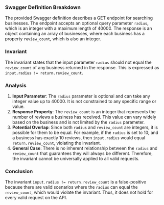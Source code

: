 ### Swagger Definition Breakdown
The provided Swagger definition describes a GET endpoint for searching businesses. The endpoint accepts an optional query parameter `radius`, which is an integer with a maximum length of 40000. The response is an object containing an array of businesses, where each business has a property `review_count`, which is also an integer.

### Invariant
The invariant states that the input parameter `radius` should not equal the `review_count` of any business returned in the response. This is expressed as `input.radius != return.review_count`.

### Analysis
1. **Input Parameter**: The `radius` parameter is optional and can take any integer value up to 40000. It is not constrained to any specific range or value.
2. **Response Property**: The `review_count` is an integer that represents the number of reviews a business has received. This value can vary widely based on the business and is not limited by the `radius` parameter.
3. **Potential Overlap**: Since both `radius` and `review_count` are integers, it is possible for them to be equal. For example, if the `radius` is set to 10, and a business has exactly 10 reviews, then `input.radius` would equal `return.review_count`, violating the invariant.
4. **General Case**: There is no inherent relationship between the `radius` and `review_count` that guarantees they will always be different. Therefore, the invariant cannot be universally applied to all valid requests.

### Conclusion
The invariant `input.radius != return.review_count` is a false-positive because there are valid scenarios where the `radius` can equal the `review_count`, which would violate the invariant. Thus, it does not hold for every valid request on the API.
